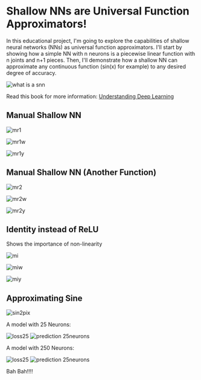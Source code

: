 # Shallow NNs are Universal Function Approximators!

In this educational project, I'm going to explore the capabilities of shallow neural networks (NNs) as universal function approximators. I'll start by showing how a simple NN with n neurons is a piecewise linear function with n joints and n+1 pieces. Then, I'll demonstrate how a shallow NN can approximate any continuous function (sin(x) for example) to any desired degree of accuracy.

![what is a snn](images/snn.png)

Read this book for more information: [Understanding Deep Learning](https://udlbook.github.io/udlbook/)

## Manual Shallow NN
![mr1](images/manual_relu_1.png)

![mr1w](images/manual_relu_1_w.png)

![mr1y](images/manual_relu_1_y.png)

## Manual Shallow NN (Another Function)
![mr2](images/manual_relu_2.png)

![mr2w](images/manual_relu_2_w.png)

![mr2y](images/manual_relu_2_y.png)


## Identity instead of ReLU
Shows the importance of non-linearity

![mi](images/manual_identity_1.png)

![miw](images/manual_identity_1_w.png)

![miy](images/manual_identity_1_y.png)

## Approximating Sine

![sin2pix](images/sin2pix.png)

A model with 25 Neurons:

![loss25](images/loss_function_25_neurons.png)
![prediction 25neurons](images/Prediction_25_neurons.png)

A model with 250 Neurons:

![loss25](images/loss_function_250_neurons.png)
![prediction 25neurons](images/Prediction_250_neurons.png)

Bah Bah!!!!